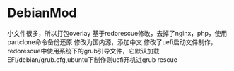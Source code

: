 # DebianMod
小文件很多，所以打包overlay
基于redorescue修改，去掉了nginx，php，使用partclone命令备份还原
修改为国内源，添加中文
修改了uefi启动文件制作，redorescue中使用系统下的grub引导文件，它默认加载EFI/debian/grub.cfg,ubuntu下制作则uefi开机进grub rescue
